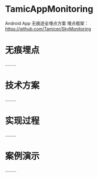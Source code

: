 # TamicAppMonitoring
Android App 无痕迹全埋点方案
埋点框架： https://github.com/Tamicer/SkyMonitoring


# 无痕埋点

.........


# 技术方案

.........

# 实现过程

.........

# 案例演示

.........
